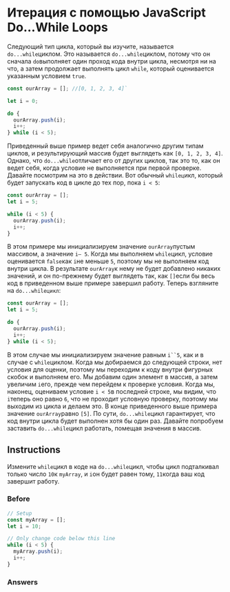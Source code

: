 # Итерация с помощью JavaScript Do...While Loops
Следующий тип цикла, который вы изучите, называется `do...while`циклом. Это называется `do...while`циклом, потому что он сначала `do`выполняет один проход кода внутри цикла, несмотря ни на что, а затем продолжает выполнять цикл `while`, который оценивается указанным условием `true`.

```javascript
const ourArray = []; //[0, 1, 2, 3, 4]`

let i = 0;

do {
  ourArray.push(i);
  i++;
} while (i < 5);
```
Приведенный выше пример ведет себя аналогично другим типам циклов, и результирующий массив будет выглядеть как `[0, 1, 2, 3, 4]`. Однако, что `do...while`отличает его от других циклов, так это то, как он ведет себя, когда условие не выполняется при первой проверке. Давайте посмотрим на это в действии. Вот обычный `whileц`икл, который будет запускать код в цикле до тех пор, пока `i < 5`:

```javascript
const ourArray = []; 
let i = 5;

while (i < 5) {
  ourArray.push(i);
  i++;
}
```
В этом примере мы инициализируем значение `ourArray`пустым массивом, а значение `i— 5`. Когда мы выполняем `while`цикл, условие оценивается `false`как `i`не меньше `5`, поэтому мы не выполняем код внутри цикла. В результате `ourArray`к нему не будет добавлено никаких значений, и он по-прежнему будет выглядеть так, как `[]`если бы весь код в приведенном выше примере завершил работу. Теперь взгляните на `do...whileцикл`:

```javascript
const ourArray = []; 
let i = 5;

do {
  ourArray.push(i);
  i++;
} while (i < 5);
```
В этом случае мы инициализируем значение равным `i``5`, как и в случае с `while`циклом. Когда мы добираемся до следующей строки, нет условия для оценки, поэтому мы переходим к коду внутри фигурных скобок и выполняем его. Мы добавим один элемент в массив, а затем увеличим `i`его, прежде чем перейдем к проверке условия. Когда мы, наконец, оцениваем условие `i < 5`в последней строке, мы видим, что `i`теперь оно равно `6`, что не проходит условную проверку, поэтому мы выходим из цикла и делаем это. В конце приведенного выше примера значение `ourArray`равно `[5]`. По сути, `do...while`цикл гарантирует, что код внутри цикла будет выполнен хотя бы один раз. Давайте попробуем заставить `do...while`цикл работать, помещая значения в массив.

## Instructions

Измените `while`цикл в коде на `do...while`цикл, чтобы цикл подталкивал только число `10`к `myArray`, и `i`он будет равен тому, `11`когда ваш код завершит работу.

### Before

```javascript
// Setup
const myArray = [];
let i = 10;

// Only change code below this line
while (i < 5) {
  myArray.push(i);
  i++;
}
```
### Answers

```javascript

```
